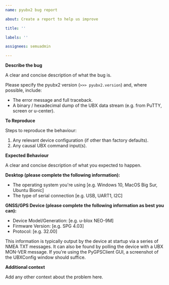 ```yaml
---
name: pyubx2 bug report

about: Create a report to help us improve

title: ''

labels: ''

assignees: semuadmin

---
```


**Describe the bug**

A clear and concise description of what the bug is.

Please specify the pyubx2 version (`>>> pyubx2.version`) and, where possible, include:
- The error message and full traceback.
- A binary / hexadecimal dump of the UBX data stream (e.g. from PuTTY, screen or u-center).

**To Reproduce**

Steps to reproduce the behaviour:
1. Any relevant device configuration (if other than factory defaults).
2. Any causal UBX command input(s).

**Expected Behaviour**

A clear and concise description of what you expected to happen.

**Desktop (please complete the following information):**

- The operating system you're using [e.g. Windows 10, MacOS Big Sur, Ubuntu Bionic]
- The type of serial connection [e.g. USB, UART1, I2C]

**GNSS/GPS Device (please complete the following information as best you can):**

- Device Model/Generation: [e.g. u-blox NEO-9M]
- Firmware Version: [e.g. SPG 4.03]
- Protocol: [e.g. 32.00]
 
This information is typically output by the device at startup via a series of NMEA TXT messages. It can also be found by polling the device with a UBX MON-VER message. If you're using the PyGPSClient GUI, a screenshot of the UBXConfig window should suffice.

**Additional context**

Add any other context about the problem here.
